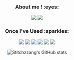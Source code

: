 <div align="center">
<h3>About me ! :eyes:</h3>
  <a href="https://github.com/stitchzzang"><img src="https://img.shields.io/badge/github-181717?style=for-the-badge&logo=github&logoColor=white"/></a> <a href="https://stitchzzang.tistory.com/"><img src="https://img.shields.io/badge/Tistory-orange?style=for-the-badge"/></a>

<h3>Once I've Used :sparkles:</h3>
<img src="https://img.shields.io/badge/JavaScript-F7DF1E?style=flat-square&logo=javascript&logoColor=black"> <img src="https://img.shields.io/badge/React-61DAFB?style=flat-square&logo=React&logoColor=black"> <img src="https://img.shields.io/badge/HTML5-E34F26?style=flat-square&logo=html5&logoColor=white"> <img src="https://img.shields.io/badge/CSS3-1572B6?style=flat-square&logo=css3&logoColor=white"> <img src="https://img.shields.io/badge/-Bootstrap-563D7C?style=flat-square&logo=bootstrap&logoColor=lightpurple"> <img src="https://img.shields.io/badge/Vue.js-35495E?style=flat-square&logo=vuedotjs&logoColor=green">

![Stitchzzang's GitHub stats](https://github-readme-stats.vercel.app/api?username=stitchzzang&show_icons=true&theme=transparent)
